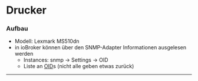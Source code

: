 # Drucker

<!-- *Bilder/Diagramme, Schaltpläne, etc. (wo sinnvoll) einfügen* -->

<!-- → Verwendung: Was macht das? Wie kann man das benutzen?, … -->

### Aufbau
<!-- → z.B.: Verkabelung, Infrastruktur, Ort,  -->
- Modell: Lexmark MS510dn
- in ioBroker können über den SNMP-Adapter Informationen ausgelesen werden
  - Instances: snmp -> Settings -> OID
  - Liste an [OID](https://gist.github.com/agent4788/438639df3c5f2801038123de3f916d1d)s (nicht alle geben etwas zurück)

<!-- ### Wartung und Troubleshooting -->
<!-- → Wie kommt man ran?, Was kann man einfach ändern?, Bugs, die uns begegnet sind und wie sie gelöst wurden, … -->

---

<!-- #### Anmerkungen -->
<!-- → Zusätzlicher Punkt für Notizen/Anmerkungen, etc. (wenn nichts wichtiges, dann weglassen) -->

<!-- #### Ressourcen  -->
<!-- → Verwendete Tutorials, Materialien, Quellenangaben, etc. (wenn nichts wichtiges, dann weglassen) -->

